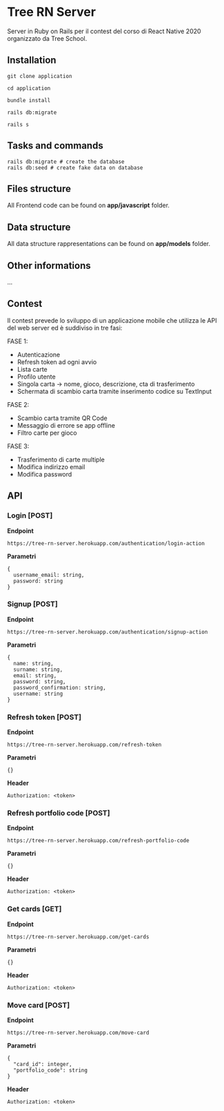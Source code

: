 # Tree RN Server

Server in Ruby on Rails per il contest del corso di React Native 2020 organizzato da Tree School.

## Installation

```shell
git clone application

cd application

bundle install

rails db:migrate

rails s
```

## Tasks and commands

```shell
rails db:migrate # create the database
rails db:seed # create fake data on database
```

## Files structure

All Frontend code can be found on **app/javascript** folder.

## Data structure

All data structure rappresentations can be found on **app/models** folder.

## Other informations

...

## Contest

Il contest prevede lo sviluppo di un applicazione mobile che utilizza le API del web server ed è suddiviso in tre fasi:

FASE 1:

- Autenticazione
- Refresh token ad ogni avvio
- Lista carte
- Profilo utente
- Singola carta -> nome, gioco, descrizione, cta di trasferimento
- Schermata di scambio carta tramite inserimento codice su TextInput

FASE 2:

- Scambio carta tramite QR Code
- Messaggio di errore se app offline
- Filtro carte per gioco

FASE 3:

- Trasferimento di carte multiple
- Modifica indirizzo email
- Modifica password

## API

### Login [POST]

**Endpoint**
```
https://tree-rn-server.herokuapp.com/authentication/login-action
```
**Parametri**
```
{
  username_email: string,
  password: string
}
```

### Signup [POST]

**Endpoint**
```
https://tree-rn-server.herokuapp.com/authentication/signup-action
```
**Parametri**
```
{
  name: string,
  surname: string,
  email: string,
  password: string,
  password_confirmation: string,
  username: string
}
```

### Refresh token [POST]

**Endpoint**
```
https://tree-rn-server.herokuapp.com/refresh-token
```
**Parametri**
```
{}
```

**Header**
```
Authorization: <token>
```

### Refresh portfolio code [POST]

**Endpoint**
```
https://tree-rn-server.herokuapp.com/refresh-portfolio-code
```
**Parametri**
```
{}
```

**Header**
```
Authorization: <token>
```

### Get cards [GET]

**Endpoint**
```
https://tree-rn-server.herokuapp.com/get-cards
```
**Parametri**
```
{}
```

**Header**
```
Authorization: <token>
```

### Move card [POST]

**Endpoint**
```
https://tree-rn-server.herokuapp.com/move-card
```
**Parametri**
```
{
  "card_id": integer,
  "portfolio_code": string
}
```

**Header**
```
Authorization: <token>
```
